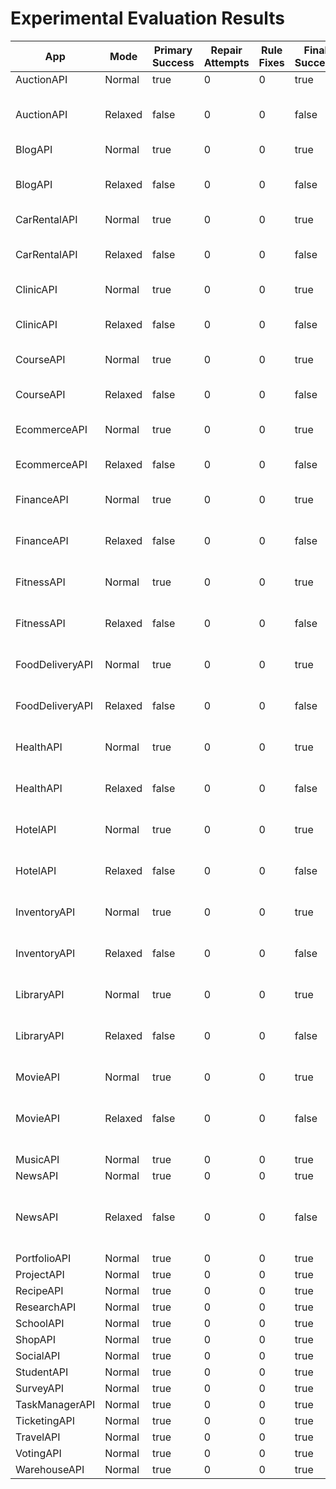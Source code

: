 # Experimental Evaluation Results

| App | Mode | Primary Success | Repair Attempts | Rule Fixes | Final Success | Duration (s) | Error |
|-----|------|----------------|----------------|-------------|----------------|---------------|-------|
| AuctionAPI | Normal | true | 0 | 0 | true | 0.00 |  |
| AuctionAPI | Relaxed | false | 0 | 0 | false | 0.00 | error, status code: 403, status: 403 Forbidden,... |
| BlogAPI | Normal | true | 0 | 0 | true | 0.00 |  |
| BlogAPI | Relaxed | false | 0 | 0 | false | 0.00 | error, status code: 403, status: 403 Forbidden,... |
| CarRentalAPI | Normal | true | 0 | 0 | true | 0.00 |  |
| CarRentalAPI | Relaxed | false | 0 | 0 | false | 0.00 | error, status code: 403, status: 403 Forbidden,... |
| ClinicAPI | Normal | true | 0 | 0 | true | 0.00 |  |
| ClinicAPI | Relaxed | false | 0 | 0 | false | 0.00 | error, status code: 403, status: 403 Forbidden,... |
| CourseAPI | Normal | true | 0 | 0 | true | 0.00 |  |
| CourseAPI | Relaxed | false | 0 | 0 | false | 0.00 | error, status code: 403, status: 403 Forbidden,... |
| EcommerceAPI | Normal | true | 0 | 0 | true | 0.00 |  |
| EcommerceAPI | Relaxed | false | 0 | 0 | false | 0.00 | error, status code: 403, status: 403 Forbidden,... |
| FinanceAPI | Normal | true | 0 | 0 | true | 0.00 |  |
| FinanceAPI | Relaxed | false | 0 | 0 | false | 0.00 | error, status code: 503, status: 503 Service Un... |
| FitnessAPI | Normal | true | 0 | 0 | true | 0.00 |  |
| FitnessAPI | Relaxed | false | 0 | 0 | false | 0.00 | error, status code: 503, status: 503 Service Un... |
| FoodDeliveryAPI | Normal | true | 0 | 0 | true | 0.00 |  |
| FoodDeliveryAPI | Relaxed | false | 0 | 0 | false | 0.00 | error, status code: 503, status: 503 Service Un... |
| HealthAPI | Normal | true | 0 | 0 | true | 0.00 |  |
| HealthAPI | Relaxed | false | 0 | 0 | false | 0.00 | error, status code: 503, status: 503 Service Un... |
| HotelAPI | Normal | true | 0 | 0 | true | 0.00 |  |
| HotelAPI | Relaxed | false | 0 | 0 | false | 0.00 | error, status code: 503, status: 503 Service Un... |
| InventoryAPI | Normal | true | 0 | 0 | true | 0.00 |  |
| InventoryAPI | Relaxed | false | 0 | 0 | false | 0.00 | error, status code: 503, status: 503 Service Un... |
| LibraryAPI | Normal | true | 0 | 0 | true | 0.00 |  |
| LibraryAPI | Relaxed | false | 0 | 0 | false | 0.00 | error, status code: 503, status: 503 Service Un... |
| MovieAPI | Normal | true | 0 | 0 | true | 0.00 |  |
| MovieAPI | Relaxed | false | 0 | 0 | false | 0.00 | error, status code: 503, status: 503 Service Un... |
| MusicAPI | Normal | true | 0 | 0 | true | 0.00 |  |
| NewsAPI | Normal | true | 0 | 0 | true | 0.00 |  |
| NewsAPI | Relaxed | false | 0 | 0 | false | 0.00 | error, status code: 503, status: 503 Service Un... |
| PortfolioAPI | Normal | true | 0 | 0 | true | 0.00 |  |
| ProjectAPI | Normal | true | 0 | 0 | true | 0.00 |  |
| RecipeAPI | Normal | true | 0 | 0 | true | 0.00 |  |
| ResearchAPI | Normal | true | 0 | 0 | true | 0.00 |  |
| SchoolAPI | Normal | true | 0 | 0 | true | 0.00 |  |
| ShopAPI | Normal | true | 0 | 0 | true | 0.00 |  |
| SocialAPI | Normal | true | 0 | 0 | true | 0.00 |  |
| StudentAPI | Normal | true | 0 | 0 | true | 0.00 |  |
| SurveyAPI | Normal | true | 0 | 0 | true | 0.00 |  |
| TaskManagerAPI | Normal | true | 0 | 0 | true | 0.00 |  |
| TicketingAPI | Normal | true | 0 | 0 | true | 0.00 |  |
| TravelAPI | Normal | true | 0 | 0 | true | 0.00 |  |
| VotingAPI | Normal | true | 0 | 0 | true | 0.00 |  |
| WarehouseAPI | Normal | true | 0 | 0 | true | 0.00 |  |
